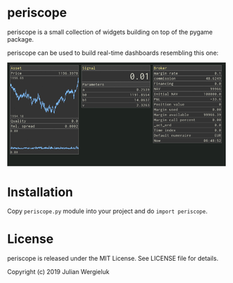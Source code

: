 # periscope

periscope is a small collection of widgets building on top of the pygame package.

periscope can be used to build real-time dashboards resembling this one:

![Dashboard animation](dashboard.gif)

# Installation

Copy `periscope.py` module into your project and do `import periscope`.

# License

periscope is released under the MIT License. See LICENSE file for details.

Copyright (c) 2019 Julian Wergieluk
